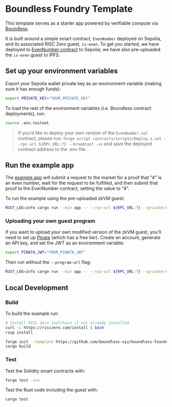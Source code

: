 # Boundless Foundry Template

This template serves as a starter app powered by verifiable compute via [Boundless](https://docs.beboundless.xyz). 

It is built around a simple smart contract, `EvenNumber` deployed on Sepolia, and its associated RISC Zero guest, `is-even`. To get you started, we have deployed to [EvenNumber contract](https://sepolia.etherscan.io/address/0xE819474E78ad6e1C720a21250b9986e1f6A866A3#code) to Sepolia; we have also pre-uploaded the `is-even` guest to IPFS.

## Set up your environment variables

Export your Sepolia wallet private key as an environment variable (making sure it has enough funds):

```bash
export PRIVATE_KEY="YOUR_PRIVATE_KEY"
```

To load the rest of the environment variables (i.e. Boundless contract deployments), run:

```bash
source .env.testnet
```

> If you'd like to deploy your own version of the `EvenNumber.sol` contract, please run:
> `forge script contracts/scripts/Deploy.s.sol --rpc-url ${RPC_URL:?} --broadcast -vv`
> and save the deployed contract address to the .env file.

## Run the example app

The [example app](apps/src/main.rs) will submit a request to the market for a proof that "4" is an even number, wait for the request to be fulfilled, and then submit that proof to the EvenNumber contract, setting the value to "4".

To run the example using the pre-uploaded zkVM guest:

```bash
RUST_LOG=info cargo run --bin app -- --rpc-url ${RPC_URL:?} --private-key ${PRIVATE_KEY:?} --even-number-address ${EVEN_NUMBER_ADDRESS:?} --number 4 --program-url https://plum-accurate-weasel-904.mypinata.cloud/ipfs/QmU7eqsYWguHCYGQzcg42faQQkgRfWScig7BcsdM1sJciw
```

### Uploading your own guest program

If you want to upload your own modified version of the zkVM guest, you'll need to set up [Pinata](https://pinata.cloud/) (which has a free tier). Create an account, generate an API key, and set the JWT as an environment variable:

```bash
export PINATA_JWT="YOUR_PINATA_JWT"
```

Then run without the `--program-url` flag:

```bash
RUST_LOG=info cargo run --bin app -- --rpc-url ${RPC_URL:?} --private-key ${PRIVATE_KEY:?} --even-number-address ${EVEN_NUMBER_ADDRESS:?} --number 4
```

## Local Development 

### Build

To build the example run:

```bash
# Install RISC Zero toolchain if not already installed
curl -L https://risczero.com/install | bash
rzup install

forge init --template https://github.com/boundless-xyz/boundless-foundry-template boundless-foundry-template
cargo build
```

### Test

Test the Solidity smart contracts with:

```bash
forge test -vvv
```

Test the Rust code including the guest with:

```bash
cargo test
```
